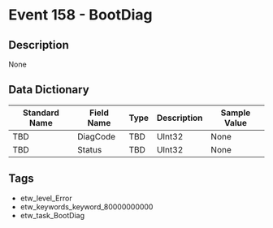 # Event 158 - BootDiag

## Description
None

## Data Dictionary
|Standard Name|Field Name|Type|Description|Sample Value|
|---|---|---|---|---|
|TBD|DiagCode|TBD|UInt32|None|None|
|TBD|Status|TBD|UInt32|None|None|

## Tags
* etw_level_Error
* etw_keywords_keyword_80000000000
* etw_task_BootDiag